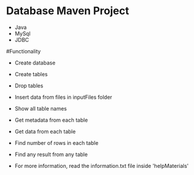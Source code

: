 # Database Maven Project

* Java
* MySql
* JDBC

#Functionality

* Create database

* Create tables

* Drop tables

* Insert data from files in inputFiles folder

* Show all table names

* Get metadata from each table

* Get data from each table

* Find number of rows in each table

* Find any result from any table

* For more information, read the information.txt file inside 'helpMaterials'